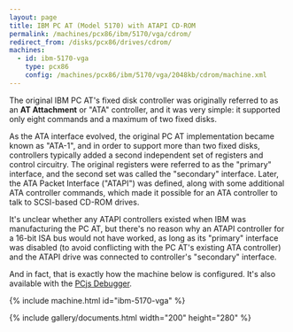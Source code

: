 ```yaml
---
layout: page
title: IBM PC AT (Model 5170) with ATAPI CD-ROM
permalink: /machines/pcx86/ibm/5170/vga/cdrom/
redirect_from: /disks/pcx86/drives/cdrom/
machines:
  - id: ibm-5170-vga
    type: pcx86
    config: /machines/pcx86/ibm/5170/vga/2048kb/cdrom/machine.xml
---
```


The original IBM PC AT's fixed disk controller was originally referred to as an **AT Attachment**
or "ATA" controller, and it was very simple: it supported only eight commands and a maximum of two
fixed disks.

As the ATA interface evolved, the original PC AT implementation became known as "ATA-1",
and in order to support more than two fixed disks, controllers typically added a second independent
set of registers and control circuitry.  The original registers were referred to as the "primary"
interface, and the second set was called the "secondary" interface.  Later, the ATA Packet Interface
("ATAPI") was defined, along with some additional ATA controller commands, which made it possible
for an ATA controller to talk to SCSI-based CD-ROM drives.

It's unclear whether any ATAPI controllers existed when IBM was manufacturing the PC AT,
but there's no reason why an ATAPI controller for a 16-bit ISA bus would not have worked, as long
as its "primary" interface was disabled (to avoid conflicting with the PC AT's existing ATA controller)
and the ATAPI drive was connected to controller's "secondary" interface.

And in fact, that is exactly how the machine below is configured.  It's also available with the [PCjs Debugger](debugger/).

{% include machine.html id="ibm-5170-vga" %}

{% include gallery/documents.html width="200" height="280" %}

